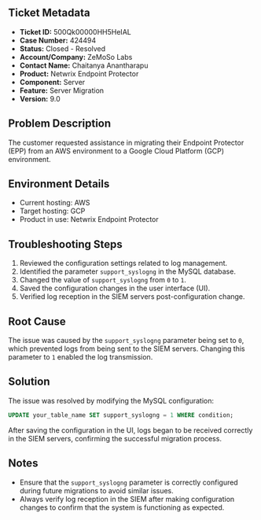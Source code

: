 ## Ticket Metadata
- **Ticket ID:** 500Qk00000HH5HeIAL
- **Case Number:** 424494
- **Status:** Closed - Resolved
- **Account/Company:** ZeMoSo Labs
- **Contact Name:** Chaitanya Anantharapu
- **Product:** Netwrix Endpoint Protector
- **Component:** Server
- **Feature:** Server Migration
- **Version:** 9.0

## Problem Description
The customer requested assistance in migrating their Endpoint Protector (EPP) from an AWS environment to a Google Cloud Platform (GCP) environment.

## Environment Details
- Current hosting: AWS
- Target hosting: GCP
- Product in use: Netwrix Endpoint Protector

## Troubleshooting Steps
1. Reviewed the configuration settings related to log management.
2. Identified the parameter `support_syslogng` in the MySQL database.
3. Changed the value of `support_syslogng` from `0` to `1`.
4. Saved the configuration changes in the user interface (UI).
5. Verified log reception in the SIEM servers post-configuration change.

## Root Cause
The issue was caused by the `support_syslogng` parameter being set to `0`, which prevented logs from being sent to the SIEM servers. Changing this parameter to `1` enabled the log transmission.

## Solution
The issue was resolved by modifying the MySQL configuration:
```sql
UPDATE your_table_name SET support_syslogng = 1 WHERE condition;
```
After saving the configuration in the UI, logs began to be received correctly in the SIEM servers, confirming the successful migration process.

## Notes
- Ensure that the `support_syslogng` parameter is correctly configured during future migrations to avoid similar issues.
- Always verify log reception in the SIEM after making configuration changes to confirm that the system is functioning as expected.